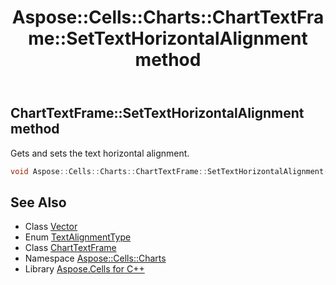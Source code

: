 ﻿---
title: Aspose::Cells::Charts::ChartTextFrame::SetTextHorizontalAlignment method
linktitle: SetTextHorizontalAlignment
second_title: Aspose.Cells for C++ API Reference
description: 'Aspose::Cells::Charts::ChartTextFrame::SetTextHorizontalAlignment method. Gets and sets the text horizontal alignment in C++.'
type: docs
weight: 900
url: /cpp/aspose.cells.charts/charttextframe/settexthorizontalalignment/
---
## ChartTextFrame::SetTextHorizontalAlignment method


Gets and sets the text horizontal alignment.

```cpp
void Aspose::Cells::Charts::ChartTextFrame::SetTextHorizontalAlignment(TextAlignmentType value)
```

## See Also

* Class [Vector](../../../aspose.cells/vector/)
* Enum [TextAlignmentType](../../../aspose.cells/textalignmenttype/)
* Class [ChartTextFrame](../)
* Namespace [Aspose::Cells::Charts](../../)
* Library [Aspose.Cells for C++](../../../)
